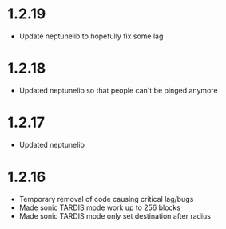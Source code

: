 # 1.2.19
- Update neptunelib to hopefully fix some lag

# 1.2.18
- Updated neptunelib so that people can't be pinged anymore

# 1.2.17
- Updated neptunelib

# 1.2.16
- Temporary removal of code causing critical lag/bugs
- Made sonic TARDIS mode work up to 256 blocks
- Made sonic TARDIS mode only set destination after radius